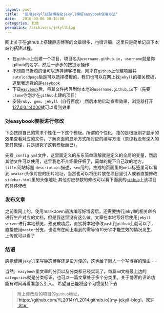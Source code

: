 ```yaml
---
layout: post
title:  "使用jekyll搭建博客及jekyll模板easybook使用方法"
date:   2016-03-06 00:16:00
categories: 其他
permalink: /archivers/jekyllblog
---
```


网上关于在github上搭建静态博客的文章很多，也很详细，这里只是简单记录下本站的搭建过程。

* 在`github`上创建一个项目，项目名为`username.github.io`，`username`就是你github的名字，然后一步步的按提示操作...
*  不想自己折腾的话可以选择博客模板，刚才在`github`上创建项目并`autoloadpage`后是可以选择模板的，我们也可以在网上找`jekyll`的相关模板，这里我选择的是[`easybook`](https://github.com/laobubu/jekyll-theme-EasyBook)
* 下载[`easybook`](https://github.com/laobubu/jekyll-theme-EasyBook)后，将其文件拷贝到你本地的`username.github.io`下（先要`clone`你刚才在`github`上建的项目）
* 安装`ruby`、`gem`、`jekyll`（自行百度）,然后本地启动查看效果，浏览器打开[127.0.0.1:4000](http://127.0.0.1:4000)就可以看到效果

### 对easybook模板进行修改 ###

下面按照自己的需求个性化一下这个模板。所谓的个性化，指的是根据刚才显示的效果查看对应的文件，了解页面的显示方式所对应的编写方法（原谅我没有深入的究其原理，只是研究了这套模板而已）。

先看`_config.yml`文件，这里面定义的东东简单理解就是定义的全局的变量，然后其他文件可以使用，这里我也不介绍很仔细了，简单的提下自己改的地方。
`title`:网站标题
`description`:描述，`seo`用的，生成的页面里的`meta`标签里可以看到
`avatar`:头像对应的图片地址，当然也可以将图片放在项目里引入或者直接修改`sidebar.html`里的头像地址
其他对应参数的修改可以看下面我的[`github`][my-jekyll-blog]上该项目的具体修改

### 发布文章 ###

之前看网上的，使用markdown语法编写好博客后，还需要执行jekyll的相关命令进行生产对应的文档，但是我这里没有这么做。文章在本地写好后使用`jekyll server`进行本地预览，预览成功后，直接将本地修改`push`到`github`上就可以了，直接使用`master`分支，也没有在网上看到的需等待10分钟才能生效的情况发生，上传就可以看了

### 结语 ###

感觉使用`jekyll`来写静态博客还是蛮方便的，这也给了懒人一个写博客的理由 - -

当然，`easybook`里文章的分页以及分类都已经实现了，每篇`md`文档最上边的`categories`就是分类标识，也可以一篇文章处于多个分类里。关于博客的评论功能有时间再看看怎么引入。
希望自己能将这个习惯坚持下去

> 附上修改后的项目的`github`地址，[https://github.com/YL2014/YL2014.github.io][my-jekyll-blog]，欢迎`Star`

[my-jekyll-blog]: https://github.com/YL2014/YL2014.github.io
